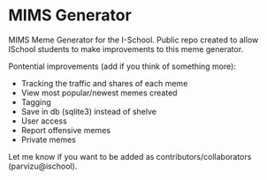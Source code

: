 MIMS Generator
=============

MIMS Meme Generator for the I-School.
Public repo created to allow ISchool students to make improvements to this meme generator.

<p>
Pontential improvements (add if you think of something more):
<ul>
<li> Tracking the traffic and shares of each meme
<li> View most popular/newest memes created
<li> Tagging
<li> Save in db (sqlite3) instead of shelve
<li> User access
<li> Report offensive memes
<li> Private memes
</ul>
</p>

Let me know if you want to be added as contributors/collaborators (parvizu@ischool).

